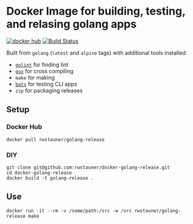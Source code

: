 # Docker Image for building, testing, and relasing golang apps

[![docker hub](https://img.shields.io/badge/docker-golang--release-blue.svg)](https://hub.docker.com/r/rwstauner/golang-release)
[![Build Status](https://travis-ci.org/rwstauner/docker-golang-release.svg?branch=master)](https://travis-ci.org/rwstauner/docker-golang-release)

Built from `golang` (`latest` and `alpine` tags) with additional tools installed:

- [`golint`][golint] for finding lint
- [`gox`][gox]  for cross compiling
- `make` for making
- [`bats`][bats] for testing CLI apps
- `zip`  for packaging releases

## Setup

### Docker Hub

    docker pull rwstauner/golang-release

### DIY

    git clone git@github.com:rwstauner/docker-golang-release.git
    cd docker-golang-release
    docker build -t golang-release .

## Use

    docker run -it --rm -v /some/path:/src -w /src rwstauner/golang-release make

[golint]: https://github.com/golang/lint
[gox]: https://github.com/mitchellh/gox
[bats]: https://github.com/sstephenson/bats
